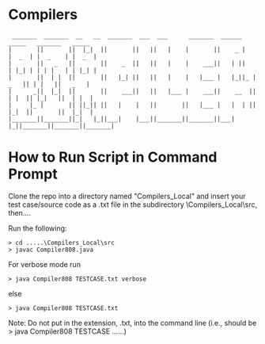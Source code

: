 # Compilers


     _______  _______  __   __  _______  ___  ___      _______  ______     _____   _______   _____  
    |       ||       ||  |_|  ||       ||   ||   |    |       ||    _ |   |  _  | |  _    | |  _  | 
    |       ||   _   ||       ||    _  ||   ||   |    |    ___||   | ||   | |_| | | | |   | | |_| | 
    |       ||  | |  ||       ||   |_| ||   ||   |    |   |___ |   |_||_ |   _   || | |   ||   _   |
    |      _||  |_|  ||       ||    ___||   ||   |___ |    ___||    __  ||  | |  || |_|   ||  | |  |
    |     |_ |       || ||_|| ||   |    |   ||       ||   |___ |   |  | ||  |_|  ||       ||  |_|  |
    |_______||_______||_|   |_||___|    |___||_______||_______||___|  |_||_______||_______||_______|
    
# How to Run Script in Command Prompt

Clone the repo into a directory named "Compilers_Local" and insert your test case/source code as a .txt file in the subdirectory \Compilers_Local\src, then....

Run the following:
```
> cd .....\Compilers_Local\src
> javac Compiler808.java
```
For verbose mode run
```
> java Compiler808 TESTCASE.txt verbose
```
else
```
> java Compiler808 TESTCASE.txt
```
Note: Do not put in the extension, .txt, into the command line (i.e., should be > java Compiler808 TESTCASE ......)

                                                                                                

